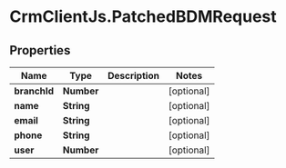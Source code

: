 # CrmClientJs.PatchedBDMRequest

## Properties

Name | Type | Description | Notes
------------ | ------------- | ------------- | -------------
**branchId** | **Number** |  | [optional] 
**name** | **String** |  | [optional] 
**email** | **String** |  | [optional] 
**phone** | **String** |  | [optional] 
**user** | **Number** |  | [optional] 


